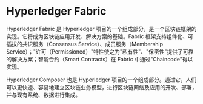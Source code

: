 
# Hyperledger Fabric

Hyperledger Fabric 是 Hyperledger 项目的一个组成部分，是一个区块链框架的实现。它将成为区块链应用开发、解决方案的基础。Fabric 框架支持组件化、可插拔的共识服务（Consensus Service）、成员服务（Membership Service）；"许可（Permissioned）"特性使之为"私有性"、"保密性"提供了可靠的解决方案；智能合约（Smart Contracts）在 Fabric 中通过"Chaincode"得以实现。

Hyperledger Composer 也是 Hyperledger 项目的一个组成部分。通过它，人们可以更快速、容易地建立区块链业务模型，进行区块链网络及应用的开发、部署，并与现有系统、数据进行集成。